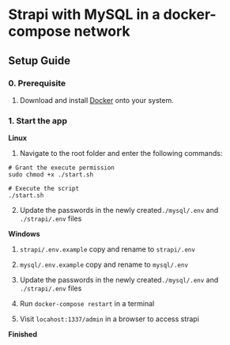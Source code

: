 # Strapi with MySQL in a docker-compose network

## Setup Guide

### 0. Prerequisite

1. Download and install [Docker](https://docs.docker.com/get-docker/) onto your system.

### 1. Start the app

**Linux**
1. Navigate to the root folder and enter the following commands:

```
# Grant the execute permission
sudo chmod +x ./start.sh

# Execute the script
./start.sh
```
2. Update the passwords in the newly created`./mysql/.env` and `./strapi/.env` files

**Windows**
1. `strapi/.env.example` copy and rename to `strapi/.env`
2. `mysql/.env.example` copy and rename to `mysql/.env`
3. Update the passwords in the newly created`./mysql/.env` and `./strapi/.env` files

4. Run `docker-compose restart` in a terminal
5. Visit `locahost:1337/admin` in a browser to access strapi

**Finished**
